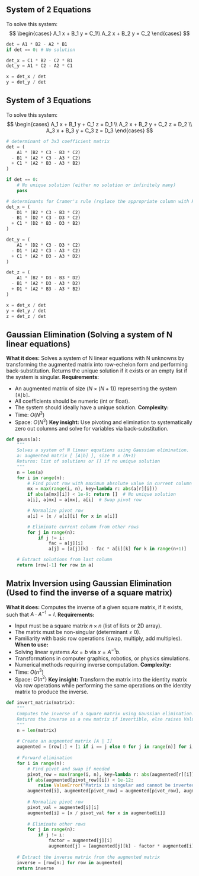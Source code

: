 ## System of 2 Equations
To solve this system:
$$
\begin{cases}
A_1 x + B_1 y = C_1\\
A_2 x + B_2 y = C_2
\end{cases}
$$
```python
det = A1 * B2 - A2 * B1
if det == 0: # No solution

det_x = C1 * B2 - C2 * B1
det_y = A1 * C2 - A2 * C1

x = det_x / det
y = det_y / det
```

## System of 3 Equations
To solve this system:
$$
\begin{cases}  
A_1 x + B_1 y + C_1 z = D_1 \\
A_2 x + B_2 y + C_2 z = D_2 \\
A_3 x + B_3 y + C_3 z = D_3
\end{cases}  
$$
```python
# determinant of 3x3 coefficient matrix
det = (
    A1 * (B2 * C3 - B3 * C2)
  - B1 * (A2 * C3 - A3 * C2)
  + C1 * (A2 * B3 - A3 * B2)
)

if det == 0:
    # No unique solution (either no solution or infinitely many)
    pass

# determinants for Cramer's rule (replace the appropriate column with RHS D's)
det_x = (
    D1 * (B2 * C3 - B3 * C2)
  - B1 * (D2 * C3 - D3 * C2)
  + C1 * (D2 * B3 - D3 * B2)
)

det_y = (
    A1 * (D2 * C3 - D3 * C2)
  - D1 * (A2 * C3 - A3 * C2)
  + C1 * (A2 * D3 - A3 * D2)
)

det_z = (
    A1 * (B2 * D3 - B3 * D2)
  - B1 * (A2 * D3 - A3 * D2)
  + D1 * (A2 * B3 - A3 * B2)
)

x = det_x / det
y = det_y / det
z = det_z / det
```

## Gaussian Elimination (Solving a system of N linear equations)
**What it does:** Solves a system of N linear equations with N unknowns by transforming the augmented matrix into row-echelon form and performing back-substitution. Returns the unique solution if it exists or an empty list if the system is singular.
**Requirements:**
- An augmented matrix of size ($N \times (N+1)$) representing the system `[A|b]`.
- All coefficients should be numeric (int or float).
- The system should ideally have a unique solution.
**Complexity:**
- Time: $O(N^3)$
- Space: $O(N^2)$
**Key insight:** Use pivoting and elimination to systematically zero out columns and solve for variables via back-substitution.

```python
def gauss(a):
    """
    Solves a system of N linear equations using Gaussian elimination.
    a: augmented matrix [ [A|b] ], size N x (N+1)
    Returns: list of solutions or [] if no unique solution
    """
    n = len(a)
    for i in range(n):
        # Find pivot row with maximum absolute value in current column
        mx = max(range(i, n), key=lambda r: abs(a[r][i]))
        if abs(a[mx][i]) < 1e-9: return []  # No unique solution
        a[i], a[mx] = a[mx], a[i]  # Swap pivot row

        # Normalize pivot row
        a[i] = [x / a[i][i] for x in a[i]]

        # Eliminate current column from other rows
        for j in range(n):
            if j != i:
                fac = a[j][i]
                a[j] = [a[j][k] - fac * a[i][k] for k in range(n+1)]

    # Extract solutions from last column
    return [row[-1] for row in a]
```

## Matrix Inversion using Gaussian Elimination (Used to find the inverse of a square matrix)
**What it does:** Computes the inverse of a given square matrix, if it exists, such that $A \cdot A^{-1} = I$.
**Requirements:**
* Input must be a square matrix $n \times n$ (list of lists or 2D array).
* The matrix must be non-singular (determinant ≠ 0).
* Familiarity with basic row operations (swap, multiply, add multiples).
**When to use:**
* Solving linear systems $Ax = b$ via $x = A^{-1}b$.
* Transformations in computer graphics, robotics, or physics simulations.
* Numerical methods requiring inverse computation.
**Complexity:**
* Time: $O(n^3)$
* Space: $O(n^2)$
**Key insight:** Transform the matrix into the identity matrix via row operations while performing the same operations on the identity matrix to produce the inverse.

```python
def invert_matrix(matrix):
    """
    Computes the inverse of a square matrix using Gaussian elimination.
    Returns the inverse as a new matrix if invertible, else raises ValueError.
    """
    n = len(matrix)
    
    # Create an augmented matrix [A | I]
    augmented = [row[:] + [1 if i == j else 0 for j in range(n)] for i, row in enumerate(matrix)]
    
    # Forward elimination
    for i in range(n):
        # Find pivot and swap if needed
        pivot_row = max(range(i, n), key=lambda r: abs(augmented[r][i]))
        if abs(augmented[pivot_row][i]) < 1e-12:
            raise ValueError("Matrix is singular and cannot be inverted")
        augmented[i], augmented[pivot_row] = augmented[pivot_row], augmented[i]
        
        # Normalize pivot row
        pivot_val = augmented[i][i]
        augmented[i] = [x / pivot_val for x in augmented[i]]
        
        # Eliminate other rows
        for j in range(n):
            if j != i:
                factor = augmented[j][i]
                augmented[j] = [augmented[j][k] - factor * augmented[i][k] for k in range(2*n)]
    
    # Extract the inverse matrix from the augmented matrix
    inverse = [row[n:] for row in augmented]
    return inverse
```
